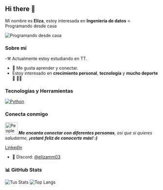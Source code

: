 ## Hi there 👋



Mi nombre es **Eliza**, estoy interesada en **Ingeniería de datos** 
<
Programando desde casa

![Programando desde casa](https://media.giphy.com/media/NgurY1o4z080Jfoyzw/giphy.gif)

### Sobre mí

-⚒️ Actualmente estoy estudiando en TT.
- 🚀 Me gusta aprender y conectar.
- Estoy interesado en **crecimiento personal**, **tecnología** y **mucho deporte** 🏃 💪🏻


### Tecnologías y Herramientas

[![Python](https://img.shields.io/badge/-Python-3776AB?style=flat-square&logo=python&logoColor=white)](https://www.python.org/)

### Conecta conmigo

<p align="left">
  <img src="https://twemoji.maxcdn.com/v/latest/svg/1f465.svg" alt="People Icon" width="40" />
  <em><strong>Me encanta conectar con diferentes personas</strong>, así que si quieres saludarme, <strong>¡estaré feliz de conocerte más! :)</strong></em>
</p>




 [LinkedIn](www.linkedin.com/in/eliza-medina-) <!-- Cambia # por tu enlace de LinkedIn -->
 - 💬 Discord: [@elizamm03](https://linktr.ee/elizamm03)


### 📊 GitHub Stats

![Tus Stats](https://github-readme-stats.vercel.app/api?username=ELIZAMM&show_icons=true&theme=radical)
![Top Langs](https://github-readme-stats.vercel.app/api/top-langs/?username=ELIZAMM&layout=compact&theme=radical)




